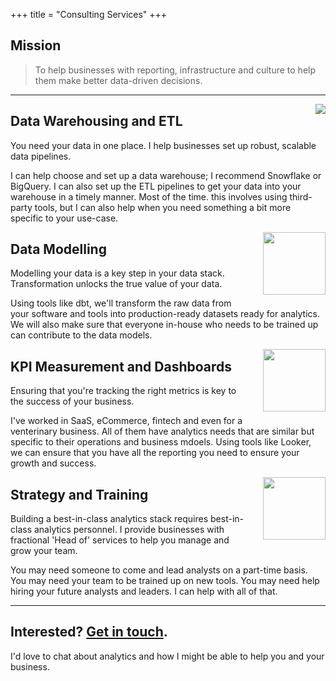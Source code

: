 +++
title = "Consulting Services"
+++

## Mission

> To help businesses with reporting, infrastructure and culture to help them make better data-driven decisions.

---

<img style="float: right; margin-left: 25px; margin-bottom: 10px" src="/white-database.png">

## Data Warehousing and ETL

You need your data in one place. I help businesses set up robust, scalable data pipelines. 

I can help choose and set up a data warehouse; I recommend Snowflake or BigQuery. I can also set up the ETL pipelines to get your data into your warehouse in a timely manner. Most of the time. this involves using third-party tools, but I can also help when you need something a bit more specific to your use-case.

<img style="float: right; margin-left: 25px; margin-bottom: 10px; width: 100px; height: 100px" src="/white-flow.png">

## Data Modelling

Modelling your data is a key step in your data stack. Transformation unlocks the true value of your data.

Using tools like dbt, we'll transform the raw data from your software and tools into production-ready datasets ready for analytics. We will also make sure that everyone in-house who needs to be trained up can contribute to the data models.

<img style="float: right; margin-left: 25px; margin-bottom: 10px; width: 100px; height: 100px" src="/white-chart.png">

## KPI Measurement and Dashboards

Ensuring that you're tracking the right metrics is key to the success of your business.

I've worked in SaaS, eCommerce, fintech and even for a venterinary business. All of them have analytics needs that are similar but specific to their operations and business mdoels. Using tools like Looker, we can ensure that you have all the reporting you need to ensure your growth and success.

<img style="float: right; margin-left: 25px; margin-bottom: 10px; width: 100px; height: 100px" src="/white-strategy.png">

## Strategy and Training

Building a best-in-class analytics stack requires best-in-class analytics personnel. I provide businesses with fractional 'Head of' services to help you manage and grow your team.  

You may need someone to come and lead analysts on a part-time basis. You may need your team to be trained up on new tools. You may need help hiring your future analysts and leaders. I can help with all of that.

---

## Interested? [Get in touch](/contact).

I'd love to chat about analytics and how I might be able to help you and your business.

